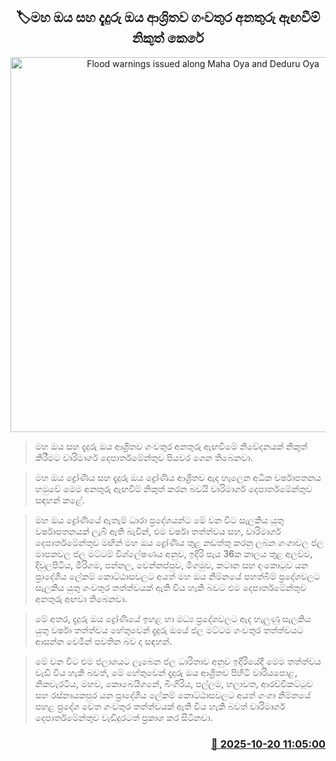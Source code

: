 <p align='center'><b><h2 align='center' title='Flood warnings issued along Maha Oya and Deduru Oya'>🏷මහ ඔය සහ දැදුරු ඔය ආශ්‍රිතව ගංවතුර අනතුරු ඇඟවීම් නිකුත් කෙරේ</h2></b></p>
<p align='center'><img src='https://helakuru.sgp1.cdn.digitaloceanspaces.com/esana/images/lib/floods-w.jpg' width='600' alt='Flood warnings issued along Maha Oya and Deduru Oya'></p>

> මහ ඔය සහ දැදුරු ඔය ආශ්‍රිතව ගංවතුර අනතුරු ඇඟවීමේ නිවේදනයක් නිකුත් කිරීමට වාරිමාර්ග දෙපාර්තමේන්තුව පියවර ගෙන තිබෙනවා.

> මහ ඔය ද්‍රෝණිය සහ දැදුරු ඔය ද්‍රෝණිය ආශ්‍රිතව ඇද හැලෙන අධික වර්ෂාපතනය හමුවේ මෙම අනතුරු ඇඟවීම් නිකුත් කරන බවයි වාරිමාර්ග දෙපාර්තමේන්තුව සඳහන් කළේ.

> මහ ඔය ද්‍රෝණියේ ඇතැම් ධාරා ප්‍රදේශයන්ට මේ වන විට සැලකිය යුතු වර්ෂාපතනයක් ලැබී ඇති බැවින්, එම වර්ෂා තත්ත්වය සහ, වාරිමාර්ග දෙපාර්තමේන්තුව මඟින් මහ ඔය ද්‍රෝණිය තුළ නඩත්තු කරනු ලබන ගංගාවල ජල මාපකවල ජල මට්ටම් විශ්ලේෂණය අනුව, ඉදිරි පැය 36ක කාලය තුළ අලව්ව, දිවුලපිටිය, මීරිගම, පන්නල, වෙන්නප්පුව, මීගමුව, කටාන සහ දංකොටුව යන ප්‍රාදේශීය ලේකම් කොට්ඨාසවලට අයත් මහ ඔය නිම්නයේ පහත්බිම් ප්‍රදේශවලට සැලකිය යුතු ගංවතුර තත්ත්වයක් ඇති විය හැකි බවට එම දෙපාර්තමේන්තුව අනතුරු අඟවා තිබෙනවා.

> මේ අතර, දැදුරු ඔය ද්‍රෝණියේ ඉහළ හා මධ්‍ය ප්‍රදේශවලට ඇද හැලුණු සැලකිය යුතු වර්ෂා තත්ත්වය හේතුවෙන් දැදුරු ඔයේ ජල මට්ටම ගංවතුර තත්ත්වයට ආසන්න වෙමින් පවතින බව ද සඳහන්.

> මේ වන විට එම ජලාශයට ලැබෙන ජල ධාරිතාව අනුව ඉදිරියේදී මෙම තත්ත්වය වැඩි විය හැකි බවත්, මේ හේතුවෙන් දැදුරු ඔය ආශ්‍රිතව පිහිටි වාරියපොළ, නිකවැරටිය, මහව, කොබෙයිගනේ, බිංගිරිය, පල්ලම, හලාවත, ආරච්චිකට්ටුව සහ රස්නායකපුර යන ප්‍රාදේශීය ලේකම් කොට්ඨාසවලට අයත් ගංගා නිම්නයේ පහළ ප්‍රදේශ වෙත ගංවතුර තත්ත්වයක් ඇති විය හැකි බවත් වාරිමාර්ග දෙපාර්තමේන්තුව වැඩිදුරටත් ප්‍රකාශ කර සිටිනවා.



<h3 align='right'><a href='https://www.helakuru.lk/esana/p/114597/'>📅 2025-10-20 11:05:00</a></h3>
